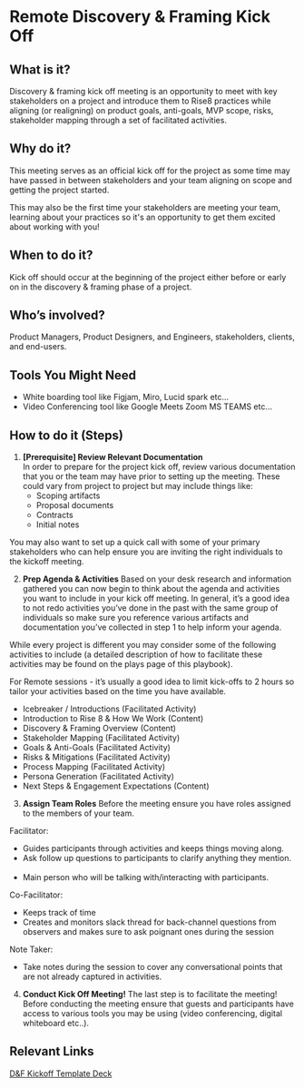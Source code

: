 # Remote Discovery & Framing Kick Off

## What is it?
Discovery & framing kick off meeting is an opportunity to meet with key stakeholders on a project and introduce them to Rise8 practices while aligning (or realigning) on product goals, anti-goals, MVP scope, risks, stakeholder mapping through a set of facilitated activities. 


## Why do it?
This meeting serves as an official kick off for the project as some time may have passed in between stakeholders and your team aligning on scope and getting the project started.

This may also be the first time your stakeholders are meeting your team, learning about your practices so it's an opportunity to get them excited about working with you!


## When to do it? 
Kick off should occur at the beginning of the project either before or early on in the discovery & framing phase of a project.


## Who’s involved? 
Product Managers, Product Designers, and Engineers, stakeholders, clients, and end-users. 


## Tools You Might Need
  * White boarding tool like Figjam, Miro, Lucid spark etc… 
  * Video Conferencing tool like Google Meets Zoom  MS TEAMS etc…


## How to do it (Steps)

1. **[Prerequisite] Review Relevant Documentation**  
In order to prepare for the project kick off,  review various documentation that you or the team may have prior to setting up the meeting. These could vary from project to project but may include things like:
   * Scoping artifacts
   * Proposal documents
   * Contracts
   * Initial notes

You may also want to set up a quick call with some of your primary stakeholders who can help ensure you are inviting the right individuals to the kickoff meeting. 

2. **Prep Agenda & Activities**
Based on your desk research and information gathered you can now begin to think about the agenda and activities you want to include in your kick off meeting. In general, it’s a good idea to not redo activities you’ve done in the past with the same group of individuals so make sure you reference various artifacts and documentation you’ve collected in step 1 to help inform your agenda. 

While every project is different you may consider some of the following activities to include (a detailed description of how to facilitate these activities may be found on the plays page of this playbook). 

For Remote sessions - it’s usually a good idea to limit kick-offs to 2 hours so tailor your activities based on the time you have available.   
   * Icebreaker / Introductions (Facilitated Activity)
   * Introduction to Rise 8 & How We Work (Content)
   * Discovery & Framing Overview (Content)
   * Stakeholder Mapping (Facilitated Activity)
   * Goals & Anti-Goals (Facilitated Activity)
   * Risks & Mitigations (Facilitated Activity)
   * Process Mapping (Facilitated Activity)
   * Persona Generation (Facilitated Activity)
   * Next Steps & Engagement Expectations (Content)

3. **Assign Team Roles**
Before the meeting ensure you have roles assigned to the members of your team. 

Facilitator: 
   * Guides participants through activities and keeps things moving along.  
   * Ask follow up questions to participants to clarify anything they mention.  
   * Main person who will be talking with/interacting with participants.

Co-Facilitator: 
   * Keeps track of time
   * Creates and monitors slack thread for back-channel questions from observers and makes sure to ask poignant ones during the session

Note Taker: 
   * Take notes during the session to cover any conversational points that are not already captured in activities.

4. **Conduct Kick Off Meeting!**
The last step is to facilitate the meeting! Before conducting the meeting ensure that guests and participants have access to various tools you may be using (video conferencing, digital whiteboard etc..). 

## Relevant Links
[D&F Kickoff Template Deck](https://docs.google.com/presentation/d/16M3kizDETP3PqC5QbIBiCi-qyGGl3KqeuKX3RiKcvgQ/edit#slide=id.g1a7992785c5_0_2328)  
